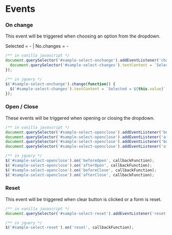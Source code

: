 # Events

### On change

This event will be triggered when choosing an option from the dropdown.

<div class="flex-container">
  <div id="sample-select-onchange"></div>
  <div id="sample-select-changes" class="sample-select-results" aria-live="polite">Selected = - | No.changes = -</div>
</div>

```js
/** in vanilla javascript */
document.querySelector('#sample-select-onchange').addEventListener('change', function() {
  document.querySelector('#sample-select-changes').textContent = `Selected = ${this.value}`;
});

/** in jquery */
$('#sample-select-onchange').change(function() {
  $('#sample-select-changes').textContent = `Selected = ${this.value}`;
});
```

### Open / Close

These events will be triggered when opening or closing the dropdown.

<div class="flex-container">
  <div id="sample-select-openclose"></div>
  <div id="select-openclose-res" class="sample-select-results" aria-live="polite"></div>
</div>

```js
/** in vanilla javascript */
document.querySelector('#sample-select-openclose').addEventListener('beforeOpen', callbackFunction);
document.querySelector('#sample-select-openclose').addEventListener('afterOpen', callbackFunction);
document.querySelector('#sample-select-openclose').addEventListener('beforeClose', callbackFunction);
document.querySelector('#sample-select-openclose').addEventListener('afterClose', callbackFunction);

/** in jquery */
$('#sample-select-openclose').on('beforeOpen', callbackFunction);
$('#sample-select-openclose').on('afterOpen', callbackFunction);
$('#sample-select-openclose').on('beforeClose', callbackFunction);
$('#sample-select-openclose').on('afterClose', callbackFunction);
```

### Reset

This event will be triggered when clear button is clicked or a form is reset.

<div class="flex-container">
  <div id="sample-select-reset"></div>
  <div id="select-reset-res" class="sample-select-results" aria-live="polite"></div>
</div>

```js
/** in vanilla javascript */
document.querySelector('#sample-select-reset').addEventListener('reset', callbackFunction);

/** in jquery */
$('#sample-select-reset').on('reset', callbackFunction);
```


<!-- END -->
<script>
  setTimeout(function() {
    initPageEvents();
  }, 0);
</script>
